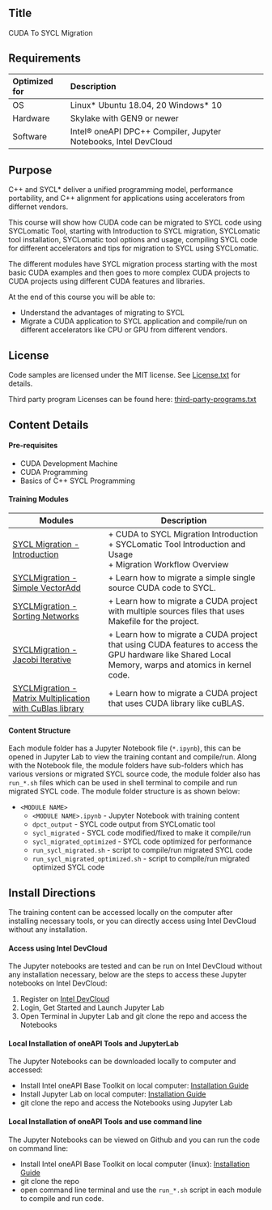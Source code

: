 ## Title
 
 CUDA To SYCL Migration
  
## Requirements
| Optimized for                     | Description
|:---                               |:---
| OS                                | Linux* Ubuntu 18.04, 20 Windows* 10
| Hardware                          | Skylake with GEN9 or newer
| Software                          | Intel&reg; oneAPI DPC++ Compiler, Jupyter Notebooks, Intel DevCloud
  
## Purpose
C++ and SYCL* deliver a unified programming model, performance portability, and C++ alignment for applications using accelerators from differnet vendors.

This course will show how CUDA code can be migrated to SYCL code using SYCLomatic Tool, starting with Introduction to SYCL migration, SYCLomatic tool installation, SYCLomatic tool options and usage, compiling SYCL code for different accelerators and tips for migration to SYCL using SYCLomatic.

The different modules have SYCL migration process starting with the most basic CUDA examples and then goes to more complex CUDA projects to CUDA projects using different CUDA features and libraries.

At the end of this course you will be able to:

- Understand the advantages of migrating to SYCL
- Migrate a CUDA application to SYCL application and compile/run on different accelerators like CPU or GPU from different vendors.

## License  
Code samples are licensed under the MIT license. See [License.txt](https://github.com/oneapi-src/oneAPI-samples/blob/master/License.txt) for details.

Third party program Licenses can be found here: [third-party-programs.txt](https://github.com/oneapi-src/oneAPI-samples/blob/master/third-party-programs.txt)

## Content Details

#### Pre-requisites
- CUDA Development Machine
- CUDA Programming
- Basics of C++ SYCL Programming

#### Training Modules

| Modules | Description
|---|---|
|[SYCL Migration - Introduction](00_SYCL_Migration_Introduction/00_SYCL_Migration_Introduction.ipynb)| + CUDA to SYCL Migration Introduction<br>+ SYCLomatic Tool Introduction and Usage<br>+ Migration Workflow Overview
|[SYCLMigration - Simple VectorAdd](01_SYCL_Migration_Simple_VectorAdd/01_SYCL_Migration_Simple_VectorAdd.ipynb)|+ Learn how to migrate a simple single source CUDA code to SYCL.
|[SYCLMigration - Sorting Networks](02_SYCL_Migration_SortingNetworks/02_SYCL_Migration_SortingNetworks.ipynb)|+ Learn how to migrate a CUDA project with multiple sources files that uses Makefile for the project.
|[SYCLMigration - Jacobi Iterative](03_SYCL_Migration_Jacobi_Iterative/03_SYCL_Migration_Jacobi_Iterative.ipynb)|+ Learn how to migrate a CUDA project that using CUDA features to access the GPU hardware like Shared Local Memory, warps and atomics in kernel code.
|[SYCLMigration - Matrix Multiplication with CuBlas library](04_SYCL_Migration_MatrixMul_CuBlas/04_SYCL_Migration_MatrixMul_CuBlas.ipynb)|+ Learn how to migrate a CUDA project that uses CUDA library like cuBLAS.

#### Content Structure

Each module folder has a Jupyter Notebook file (`*.ipynb`), this can be opened in Jupyter Lab to view the training contant and compile/run. Along with the Notebook file, the module folders have sub-folders which has various versions or migrated SYCL source code, the module folder also has `run_*.sh` files which can be used in shell terminal to compile and run migrated SYCL code. The module folder structure is as shown below:

- `<MODULE NAME>`
    - `<MODULE NAME>.ipynb` - Jupyter Notebook with training content
    - `dpct_output` - SYCL code output from SYCLomatic tool
    - `sycl_migrated` - SYCL code modified/fixed to make it compile/run
    - `sycl_migrated_optimized` - SYCL code optimized for performance
    - `run_sycl_migrated.sh` - script to compile/run migrated SYCL code
    - `run_sycl_migrated_optimized.sh`  - script to compile/run migrated optimized SYCL code

## Install Directions

The training content can be accessed locally on the computer after installing necessary tools, or you can directly access using Intel DevCloud without any installation.

#### Access using Intel DevCloud

The Jupyter notebooks are tested and can be run on Intel DevCloud without any installation necessary, below are the steps to access these Jupyter notebooks on Intel DevCloud:
1. Register on [Intel DevCloud](https://devcloud.intel.com/oneapi)
2. Login, Get Started and Launch Jupyter Lab
3. Open Terminal in Jupyter Lab and git clone the repo and access the Notebooks

#### Local Installation of oneAPI Tools and JupyterLab

The Jupyter Notebooks can be downloaded locally to computer and accessed:
- Install Intel oneAPI Base Toolkit on local computer: [Installation Guide](https://www.intel.com/content/www/us/en/developer/tools/oneapi/base-toolkit-download.html) 
- Install Jupyter Lab on local computer: [Installation Guide](https://jupyterlab.readthedocs.io/en/stable/getting_started/installation.html)
- git clone the repo and access the Notebooks using Jupyter Lab

#### Local Installation of oneAPI Tools and use command line

The Jupyter Notebooks can be viewed on Github and you can run the code on command line:
- Install Intel oneAPI Base Toolkit on local computer (linux): [Installation Guide](https://www.intel.com/content/www/us/en/developer/tools/oneapi/base-toolkit-download.html)
- git clone the repo
- open command line terminal and use the `run_*.sh` script in each module to compile and run code.



